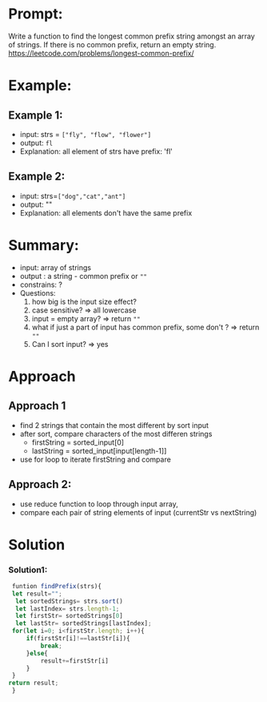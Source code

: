 # Prompt:

Write a function to find the longest common prefix string amongst an array of strings. If there is no common prefix, return an empty string.
https://leetcode.com/problems/longest-common-prefix/

# Example:

## Example 1:

- input: strs = `["fly", "flow", "flower"]`
- output: `fl`
- Explanation: all element of strs have prefix: 'fl'

## Example 2:

- input: strs=`["dog","cat","ant"]`
- output: ""
- Explanation: all elements don't have the same prefix

# Summary:

- input: array of strings
- output : a string - common prefix or `""`
- constrains: ?
- Questions:
  1. how big is the input size effect?
  2. case sensitive? => all lowercase
  3. input = empty array? => return `""`
  4. what if just a part of input has common prefix, some don't ? => return `""`
  5. Can I sort input? => yes

# Approach

## Approach 1

- find 2 strings that contain the most different by sort input
- after sort, compare characters of the most differen strings
  - firstString = sorted_input[0]
  - lastString = sorted_input[input[length-1]]
- use for loop to iterate firstString and compare

## Approach 2:

- use reduce function to loop through input array,
- compare each pair of string elements of input (currentStr vs nextString)

# Solution

### Solution1:

```js
 funtion findPrefix(strs){
 let result="";
  let sortedStrings= strs.sort()
  let lastIndex= strs.length-1;
  let firstStr= sortedStrings[0]
  let lastStr= sortedStrings[lastIndex];
 for(let i=0; i<firstStr.length; i++){
     if(firstStr[i]!==lastStr[i]){
         break;
     }else{
         result+=firstStr[i]
     }
 }
return result;
 }
```
